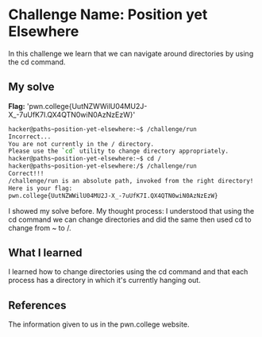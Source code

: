 # Challenge Name: Position yet Elsewhere
In this challenge we learn that we can navigate around directories by using the cd command.

## My solve
**Flag:** 'pwn.college{UutNZWWilU04MU2J-X_-7uUfK7I.QX4QTN0wiN0AzNzEzW}'

```bash
hacker@paths~position-yet-elsewhere:~$ /challenge/run
Incorrect...
You are not currently in the / directory.
Please use the `cd` utility to change directory appropriately.
hacker@paths~position-yet-elsewhere:~$ cd /
hacker@paths~position-yet-elsewhere:/$ /challenge/run
Correct!!!
/challenge/run is an absolute path, invoked from the right directory!
Here is your flag:
pwn.college{UutNZWWilU04MU2J-X_-7uUfK7I.QX4QTN0wiN0AzNzEzW}
```

I showed my solve before.
My thought process: I understood that using the cd command we can change directories and did the same then used cd to change from ~ to /.
## What I learned
I learned how to change directories using the cd command and that each process has a directory in which it's currently hanging out. 
## References
The information given to us in the pwn.college website.
